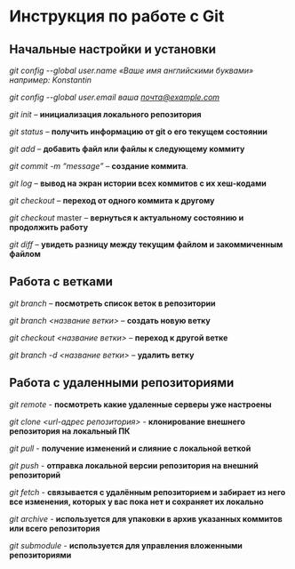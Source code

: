 # Инструкция по работе с Git


## Начальные настройки и установки

*git config --global user.name «Ваше имя английскими буквами»  например: Konstantin*

*git config --global user.email ваша почта@example.com*

*git init* – **инициализация локального репозитория**

*git status* – **получить информацию от git о его текущем состоянии**

*git add* – **добавить файл или файлы к следующему коммиту**

*git commit -m “message”* – **создание коммита**.

*git log* – **вывод на экран истории всех коммитов с их хеш-кодами**

*git checkout* – **переход от одного коммита к другому**

*git checkout* master – **вернуться к актуальному состоянию и продолжить работу**

*git diff* – **увидеть разницу между текущим файлом и закоммиченным файлом**

## Работа с ветками

*git branch* – **посмотреть список веток в репозитории**

*git branch <название ветки>* – **создать новую ветку**

*git checkout <название ветки>* – **переход к другой ветке**

*git branch -d <название ветки>* – **удалить ветку**

## Работа с удаленными репозиториями

*git remote* - **посмотреть какие удаленные серверы уже настроены**

*git clone <url-адрес репозитория>* - **клонирование внешнего репозитория на локальный ПК**

*git pull* - **получение изменений и слияние с локальной веткой**

*git push* - **отправка локальной версии репозитория на внешний репозиторий**

*git fetch* - **связывается с удалённым репозиторием и забирает из него все изменения, которых у вас пока нет и сохраняет их локально**

*git archive* - **используется для упаковки в архив указанных коммитов или всего репозитория**

*git submodule* - **используется для управления вложенными репозиториями**